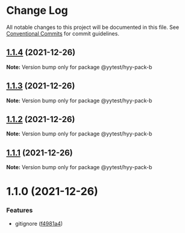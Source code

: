 # Change Log

All notable changes to this project will be documented in this file.
See [Conventional Commits](https://conventionalcommits.org) for commit guidelines.

## [1.1.4](https://github.com/hyy1115/lerna-test/compare/@yytest/hyy-pack-b@1.1.3...@yytest/hyy-pack-b@1.1.4) (2021-12-26)

**Note:** Version bump only for package @yytest/hyy-pack-b





## [1.1.3](https://github.com/hyy1115/lerna-test/compare/@yytest/hyy-pack-b@1.1.2...@yytest/hyy-pack-b@1.1.3) (2021-12-26)

**Note:** Version bump only for package @yytest/hyy-pack-b





## [1.1.2](https://github.com/hyy1115/lerna-test/compare/@yytest/hyy-pack-b@1.1.1...@yytest/hyy-pack-b@1.1.2) (2021-12-26)

**Note:** Version bump only for package @yytest/hyy-pack-b





## [1.1.1](https://github.com/hyy1115/lerna-test/compare/@yytest/hyy-pack-b@1.1.0...@yytest/hyy-pack-b@1.1.1) (2021-12-26)

**Note:** Version bump only for package @yytest/hyy-pack-b





# 1.1.0 (2021-12-26)


### Features

* gitignore ([f4981a4](https://github.com/hyy1115/lerna-test/commit/f4981a46bb640fbd6f3e6dd7d6b2d93adc59a33c))
